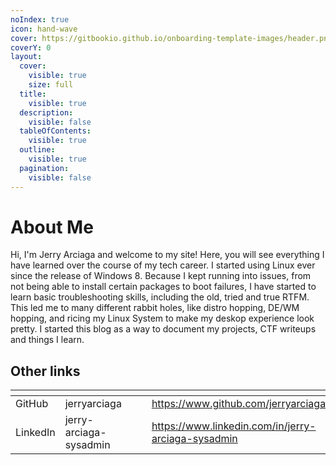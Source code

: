 ```yaml
---
noIndex: true
icon: hand-wave
cover: https://gitbookio.github.io/onboarding-template-images/header.png
coverY: 0
layout:
  cover:
    visible: true
    size: full
  title:
    visible: true
  description:
    visible: false
  tableOfContents:
    visible: true
  outline:
    visible: true
  pagination:
    visible: false
---
```


# About Me

Hi, I'm Jerry Arciaga and welcome to my site! Here, you will see everything I have learned over the course of my tech career. I started using Linux ever since the release of Windows 8. Because I kept running into issues, from not being able to install certain packages to boot failures, I have started to learn basic troubleshooting skills, including the old, tried and true RTFM. This led me to many different rabbit holes, like distro hopping, DE/WM hopping, and ricing my Linux System to make my deskop experience look pretty. I started this blog as a way to document my projects, CTF writeups and things I learn.

## Other links

<table data-view="cards"><thead><tr><th></th><th></th><th data-hidden data-card-cover data-type="files"></th><th data-hidden></th><th data-hidden data-card-target data-type="content-ref"></th></tr></thead><tbody><tr><td>GitHub</td><td>jerryarciaga</td><td></td><td></td><td><a href="https://www.github.com/jerryarciaga">https://www.github.com/jerryarciaga</a></td></tr><tr><td>LinkedIn</td><td>jerry-arciaga-sysadmin</td><td></td><td></td><td><a href="https://www.linkedin.com/in/jerry-arciaga-sysadmin">https://www.linkedin.com/in/jerry-arciaga-sysadmin</a></td></tr></tbody></table>
